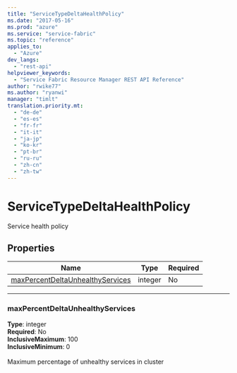 ```yaml
---
title: "ServiceTypeDeltaHealthPolicy"
ms.date: "2017-05-16"
ms.prod: "azure"
ms.service: "service-fabric"
ms.topic: "reference"
applies_to: 
  - "Azure"
dev_langs: 
  - "rest-api"
helpviewer_keywords: 
  - "Service Fabric Resource Manager REST API Reference"
author: "rwike77"
ms.author: "ryanwi"
manager: "timlt"
translation.priority.mt: 
  - "de-de"
  - "es-es"
  - "fr-fr"
  - "it-it"
  - "ja-jp"
  - "ko-kr"
  - "pt-br"
  - "ru-ru"
  - "zh-cn"
  - "zh-tw"
---
```

# ServiceTypeDeltaHealthPolicy

Service health policy


## Properties
| Name | Type | Required |
| --- | --- | --- |
| [maxPercentDeltaUnhealthyServices](#maxpercentdeltaunhealthyservices) | integer | No |

____
### maxPercentDeltaUnhealthyServices
__Type__: integer <br/>
__Required__: No<br/>
__InclusiveMaximum__: 100 <br/>
__InclusiveMinimum__: 0 <br/>
<br/>
Maximum percentage of unhealthy services in cluster
